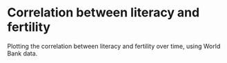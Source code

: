 # Correlation between literacy and fertility
Plotting the correlation between literacy and fertility over time, using World Bank data.
